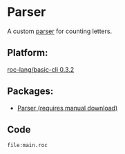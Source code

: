 # Parser

A custom [parser](https://www.techopedia.com/definition/3854/parser) for counting letters.

## Platform: 
[roc-lang/basic-cli 0.3.2](https://github.com/roc-lang/basic-cli/tree/0.3.2)

## Packages: 
- [Parser (requires manual download)](https://github.com/roc-lang/roc/tree/main/examples/parser/package)

## Code
```roc
file:main.roc
```


